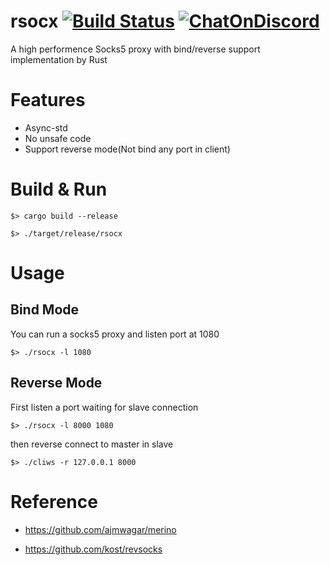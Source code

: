# rsocx [![Build Status](https://app.travis-ci.com/b23r0/rsocx.svg?branch=main)](https://app.travis-ci.com/b23r0/rsocx) [![ChatOnDiscord](https://img.shields.io/badge/chat-on%20discord-blue)](https://discord.gg/ZKtYMvDFN4)
A high performence Socks5 proxy with bind/reverse support implementation by Rust

# Features

* Async-std
* No unsafe code
* Support reverse mode(Not bind any port in client)

# Build & Run

`$> cargo build --release`

`$> ./target/release/rsocx`

# Usage

## Bind Mode

You can run a socks5 proxy and listen port at 1080

`$> ./rsocx -l 1080`

## Reverse Mode

First listen a port waiting for slave connection

`$> ./rsocx -l 8000 1080`

then reverse connect to master in slave

`$> ./cliws -r 127.0.0.1 8000`

# Reference

* https://github.com/ajmwagar/merino

* https://github.com/kost/revsocks